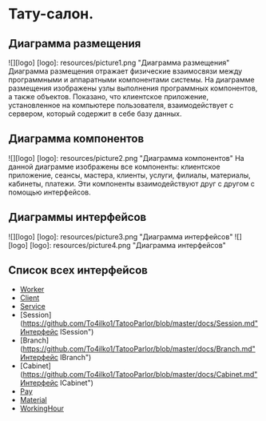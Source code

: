 # Тату-салон.
## Диаграмма размещения
![][logo]
[logo]: resources/picture1.png "Диаграмма размещения"
Диаграмма размещения отражает физические взаимосвязи между программными и аппаратными компонентами системы. 
На диаграмме размещения изображены узлы выполнения программных компонентов, а также объектов. 
Показано, что клиентское приложение, установленное на компьютере пользователя, 
взаимодействует с сервером, который содержит в себе базу данных.
## Диаграмма компонентов
![][logo]
[logo]: resources/picture2.png "Диаграмма компонентов"
На данной диаграмме изображены все компоненты: клиентское приложение, сеансы, мастера, клиенты, услуги, филиалы, материалы, кабинеты, платежи.
Эти компоненты взаимодействуют друг с другом с помощью интерфейсов.
## Диаграммы интерфейсов
![][logo]
[logo]: resources/picture3.png "Диаграмма интерфейсов"
![][logo]
[logo]: resources/picture4.png "Диаграмма интерфейсов"
## Список всех интерфейсов
* [Worker](https://github.com/To4ilko1/TatooParlor/blob/master/docs/Worker.md "Интерфейс IWorker")
* [Client](https://github.com/To4ilko1/TatooParlor/blob/master/docs/Client.md "Интерфейс IClient")
* [Service](https://github.com/To4ilko1/TatooParlor/blob/master/docs/Service.md "Интерфейс IService")
* [Session](https://github.com/To4ilko1/TatooParlor/blob/master/docs/Session.md"Интерфейс ISession")
* [Branch](https://github.com/To4ilko1/TatooParlor/blob/master/docs/Branch.md"Интерфейс IBranch")
* [Cabinet](https://github.com/To4ilko1/TatooParlor/blob/master/docs/Cabinet.md"Интерфейс ICabinet")
* [Pay](https://github.com/To4ilko1/TatooParlor/blob/master/docs/Pay.md "Интерфейс IPay")
* [Material](https://github.com/To4ilko1/TatooParlor/blob/master/docs/Material.md "Интерфейс IMaterial")
* [WorkingHour](https://github.com/To4ilko1/TatooParlor/blob/master/docs/WorkingHour.md "Интерфейс IWorkingHour")